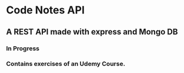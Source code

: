 # Code Notes API

## A REST API made with express and Mongo DB
### In Progress
### Contains exercises of an Udemy Course. 
